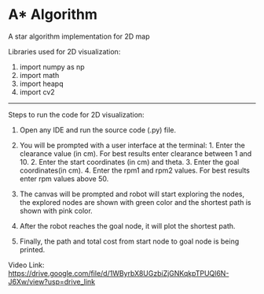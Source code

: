 # A* Algorithm
A star algorithm implementation for 2D map

Libraries used for 2D visualization:
1. import numpy as np
2. import math
3. import heapq
4. import cv2

-----------------------------------------------------------------------------------------------------------------------------------------------------------------------------------------------

Steps to run the code for 2D visualization:

1. Open any IDE and run the source code (.py) file.

2. You will be prompted with a user interface at the terminal:
			1. Enter the clearance value (in cm). For best results enter clearance between 1 and 10.
			2. Enter the start coordinates (in cm) and theta.
			3. Enter the goal coordinates(in cm).
			4. Enter the rpm1 and rpm2 values. For best results enter rpm values above 50.
			
3. The canvas will be prompted and robot will start exploring the nodes, the explored nodes are shown with green color and the shortest path is shown with pink color.

4. After the robot reaches the goal node, it will plot the shortest path.

5. Finally, the path and total cost from start node to goal node is being printed.

Video Link: https://drive.google.com/file/d/1WByrbX8UGzbiZjGNKqkpTPUQl6N-J6Xw/view?usp=drive_link
